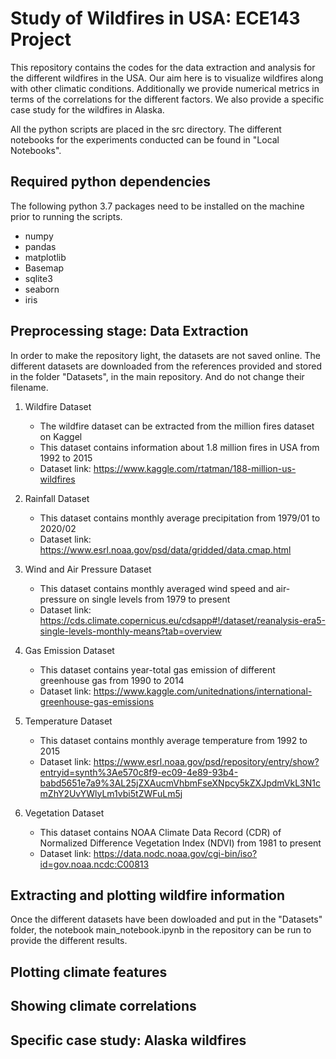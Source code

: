 # Study of Wildfires in USA: ECE143 Project
This repository contains the codes for the data extraction and analysis for the different wildfires in the USA. Our aim here is to visualize wildfires along with other climatic conditions. Additionally we provide numerical metrics in terms of the correlations for the different factors. We also provide a specific case study for the wildfires in Alaska. 

All the python scripts are placed in the src directory. The different notebooks for the experiments conducted can be found in "Local Notebooks".

## Required python dependencies
The following python 3.7 packages need to be installed on the machine prior to running the scripts. 
- numpy
- pandas
- matplotlib
- Basemap
- sqlite3
- seaborn
- iris

## Preprocessing stage: Data Extraction
In order to make the repository light, the datasets are not saved online. The different datasets are downloaded from the references provided and stored in the folder "Datasets", in the main repository. And do not change their filename.
1. Wildfire Dataset
    - The wildfire dataset can be extracted from the million fires dataset on Kaggel
    - This dataset contains information about 1.8 million fires in USA from 1992 to 2015
    - Dataset link: https://www.kaggle.com/rtatman/188-million-us-wildfires
    
2. Rainfall Dataset
    - This dataset contains monthly average precipitation from 1979/01 to 2020/02
    - Dataset link: https://www.esrl.noaa.gov/psd/data/gridded/data.cmap.html
    
3. Wind and Air Pressure Dataset
    - This dataset contains monthly averaged wind speed and air-pressure on single levels from 1979 to present
    - Dataset link: https://cds.climate.copernicus.eu/cdsapp#!/dataset/reanalysis-era5-single-levels-monthly-means?tab=overview
    
4. Gas Emission Dataset
    - This dataset contains year-total gas emission of different greenhouse gas from 1990 to 2014
    - Dataset link: https://www.kaggle.com/unitednations/international-greenhouse-gas-emissions
    
5. Temperature Dataset
    - This dataset contains monthly average temperature from 1992 to 2015
    - Dataset link: https://www.esrl.noaa.gov/psd/repository/entry/show?entryid=synth%3Ae570c8f9-ec09-4e89-93b4-babd5651e7a9%3AL25jZXAucmVhbmFseXNpcy5kZXJpdmVkL3N1cmZhY2UvYWlyLm1vbi5tZWFuLm5j
    
6. Vegetation Dataset
    - This dataset contains NOAA Climate Data Record (CDR) of Normalized Difference Vegetation Index (NDVI) from 1981 to present
    - Dataset link: https://data.nodc.noaa.gov/cgi-bin/iso?id=gov.noaa.ncdc:C00813


## Extracting and plotting wildfire information 
Once the different datasets have been dowloaded and put in the "Datasets" folder, the notebook main_notebook.ipynb in the repository can be run to provide the different results. 


## Plotting climate features


## Showing climate correlations


## Specific case study: Alaska wildfires
